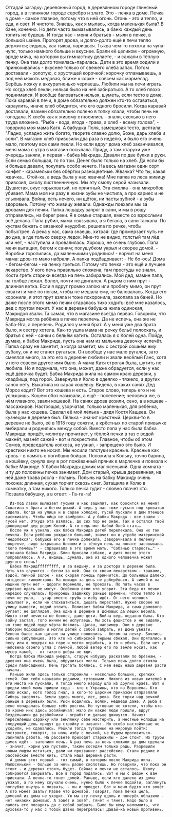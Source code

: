 Отгадай загадку: деревянный город, в деревянном городе глиняный город, а в глиняном городе серебро и злато. Это - печка в доме. Печка в доме - самое главное, потому что в ней огонь. Огонь - это и тепло, и еда, и свет. И чистота. Знаешь, как я мылась, когда маленькая была? В бане, конечно. Но дети часто вымазывались, а баню каждый день топить не будешь. И тогда нас - меня и братьев - мыли в печке, в большой шайке. Прогорят дрова, и долго-долго ещё в печи тепло держится; сидишь, как тыква, паришься. Тыква чем-то похожа на чупа-чупс, только намного больше и вкуснее. Брали её целиком - огромную, вроде мяча, на котором вы гимнастику делаете, - и сажали в тёплую печку. Она там долго томилась-парилась. Дети в это время ходили и принюхивались - вкуснее только от свежего хлеба запах. Потом доставали - золотую, с хрустящей корочкой; корочку отламываешь, а под ней мякоть медовая, ближе к корке - совсем как мармелад. Берёшь ложку и аккуратненько черпаешь.
      Любили мы на печи играть. Но когда хлеб пекли, нельзя было на неё забираться. А то хлеб плохо поднимался. И вообще баловаться нельзя, шуметь, если тесто в доме. Пока каравай в печи, в доме обязательно должен кто-то оставаться, караулить, иначе хлеб обидится, что его одного бросили. Когда каравай доставали, взамен обязательно полено в топку клали, чтобы печь не голодала. К хлебу как к живому относились - знали, сколько в него труда вложено. "Рыба - вода, ягода - трава, а хлеб - всему голова", - говорила моя мама Катя. А бабушка Поля, замешивая тесто, шептала: "Ладно, усладно жить богато, творите славно долю, Боже, дарь хлеба и соли".
      В магазин хлеб привозили два раза в неделю, и было его очень мало, поэтому все сами пекли. Но если вдруг дома хлеб заканчивался, меня мама с утра в магазин посылала. Приду, а там старухи уже очередь заняли, и первая - бабка Макрида. Давали по две булки в руки. Если семья большая, то по три. Денег было только на хлеб. Да если бы и больше давали, покупать особо нечего. На весь магазин один сорт конфет - карамельки без обёртки разноцветные. Жвачка? Что ты, какая жвачка… Стой-ка, а ведь была у нас жвачка! Мне папка из леса живицу привозил, смолу лиственничную. Мы эту смолу серой называли. Душистая, вкус горьковатый, но приятный. Эта смолка - она микробов убивает. Мама моя ни разу в жизни зубы не чистила, а про кариес и не слыхивала. Война, есть нечего, ни щёток, ни пасты зубной - а зубы здоровые. Потому что живицу жевали.
      Однажды поехали мы за дровами для печки. Папка лошадку запряг в сани, и мы в рощу отправились, на берег реки. Я в семье старшая, вместе со взрослыми всё делала. Папа рубил, мама связывала, а я бегала, в сани таскала. По кустам бежать с вязанкой неудобно, решила по речке, чтобы побыстрее. А река у нас, сама знаешь, хитрая: где промерзает чуть не до дна, а где только сверху ледок. Мне-то не видно, толстый там лёд или нет, - наступила и провалилась. Хорошо, не очень глубоко. Папа меня вытащил, бегом к саням; полушубком укрыл и скорее домой. 
      - Воробьи торопились, да маленькими уродились! - ворчит на меня мама: дров-то мало набрали.
      А папка подбадривает:
      - Не бо-ось!
      Дома - бегом-бегом - на печку греться. Потому что печка - это ещё и лучшее лекарство. У кого печь правильно сложена, там простуды не знали. Кости греть старики всегда на печь забирались. Мой дед, мамин папа, на голбце лежал. Болел, почти не двигался. А рядом с ним прут - длинная ветка. Если я вдруг громко запою или пробегу мимо, он прут схватит и мне по ногам, чтобы не мешала ему, не баловалась. Когда его хоронили, я этот прут взяла и тоже похоронила, закопала за баней. Но даже после этого мимо печки старалась тихо ходить: всё мне казалось, дед с прутом лежит.
      У нас в деревне бабушка жила одинокая, Макридой звали. Та самая, что в магазине всегда первая. Говорили, что Макрида могла ребёнка в печке перепечь. Да не испечь, она же не Баба-Яга, а перепечь. 
      Родился у меня брат. А у меня уже два брата было, я сестру хотела. Как-то ушла мама на речку бельё полоскать, и братья с ней - санки с бельём катить. Осталась я с Колей одна. Пойду, думаю, к бабке Макриде, пусть она нам из мальчика девочку испечёт. Папка сразу не заметит, а когда заметит, мы с сестрой сошьём ему рубаху, он и не станет ругаться. Он вообще у нас мало ругался, зато смеялся много, за это его в деревне любили и звали весёлый Ганс, хотя у него совсем другое имя было. А мама Катя строгая была, шутить не любила. Но я подумала, что она, может, даже обрадуется, если у нас ещё девочка будет.
      Бабка Макрида жила на самом краю деревни, у кладбища, под горой. Завернула я Колю в одеялко - тяжело, а других санок нету. Выкатила из сарая кошёвку. Видела, в каких санях Дед Мороз ездит? Вот это кошева и есть. Старое слово, теперь его и не услышишь. Кошем обоз называли, а ещё - поселение; человека же, в нём главного, звали кошевой. На санях дрова возили, сено, а в кошеве - пассажиров. Настоящая, узорчатая, только маленькая, для ребёнка, была у нас кошева. Сделал её мой лёлька - дядя Костя Кащеев. Он кузнецом в деревне был. Лёлька - значит крёстный. Церкви-то в деревне не было, её в 1918 году сожгли, а крёстных по старой привычке выбирали и роднились между собой. Вместо попа у нас была бабка Макрида: придёт, молитву прочитает, у тёплой печки в таз с водой макнёт, мазнёт сажей - вот и покрестили. Главное, чтобы об этом Сомов, председатель колхоза, не узнал, - запрещено это было. И крестики никто не носил. Мы носили галстуки красные. Красные как кровь - в память о погибших бойцах.
      Положила я Кольку, точно барина, в кошёвку, сунула ему в рот пожёванный пряник в марлечке и повезла к бабке Макриде.
      У бабки Макриды домик малюсенький. Одна комната - и ту до половины печка занимает. Дом старый, крыша деревянная, на ней даже трава росла - полынь. Полынь на бабку Макриду очень похожа: длинная, сухая торчит сквозь снег.
      Затащила я Колю в комнатку, а там никого. Только печка гудит - словно плачет кто. Позвала бабушку, а в ответ:
      - Га-га-га!


      Из-под лавки вылезает гусыня и как зашипит, как бросится на меня! Схватила я брата и бегом домой. А ведь у нас тоже гусыня под кроватью сидела. Когда на улице и в сарае холодно, гусей пускали в дом птенцов высиживать. Чтобы яйца не замёрзли. А у бабки Макриды - все знали - гусей нет. Откуда эта взялась, до сих пор не знаю. Так и остался твой двоюродный дед дедом Колей. А то ведь мог бабой Олей стать…
      После уж я узнала, как бабка Макрида детей перепекала. Она их так лечила. Если ребёнок рождался больной, значит он в утробе материнской "недопёкся"; бабушка его в печке допекала. Заворачивала в пелёнку покрепче, лицо закрывала блином и в тёплую печь на лопате засовывала. "Кого печёшь?" - спрашивала в это время мать. "Собачью старость…" - отвечала бабка Макрида. Блин бросали собаке, и дитя после этого поправлялось. А я, видишь, думала, она из одного человечка может другого спечь!
      Бабка Макридfffffffff, и за ведьму, и за доктора в деревне была. Чуть что случится - бегом за ней. Она со своим лекарством - травами, водой, печной золою - как скорая помощь примчится. До больницы далеко, пятьдесят километров. На лошади за день не доберёшься. А зимой и на машине пути нет - дороги перемело, не проехать. По пять часов в деревне ждать не могут. Особенно если кто угорит. Эта беда от печки нередко случалась. Прикроешь задвижку раньше времени, чтобы тепло из печи не ушло, - угар вместо трубы в избу идёт. От него человек засыпает и, если не спохватиться, дышать перестаёт. Нужно скорее на улицу вынести, водой отлить. Поливает бабка Макрида, а сама домового ругает: не доглядел. Она одна в деревне в домовых да леших верила. Никто этой нечисти не боялся, даже дети. Война ведь недавно была. Кто войну застал, того ничем не испугаешь. Мы хоть фашистов и не видели, но тоже людей пуще чёрта боялись. Цыган, например. Они к деревне табором подходили и могли детей с собой забрать, из дома увезти. Велено было: как цыгане на улице появились - бегом на печку. Боялись сильно сибулонцев. Это кто из сибирской тюрьмы сбежал. Они прятались в лесу или в пещерах на горе и могли ограбить, а то и убить. Если нет у человека своего угла с печкой, любой ветер его по земле носит, как мусор какой, - от такого добра не жди.
      Когда бабка Макрида умерла, старую избушку раскатали по брёвнам, - древняя она очень была, обрушиться могла. Только печь долго стояла среди палисадника. Печь трогать боялись. С неё ведь наша деревня расти начала. 
      Раньше жили здесь только старожилы - несколько больших, крепких семей. Они себя называли родчими, тутошными. Никого из новых жителей в эти места не пускали. А тогда много народу шло из других краёв. Вот и предки моей мамы пришли сюда - кто с Украины, кто из Воронежа. Кто волю искал, кого голод гнал, а кого-то царским приказом отправляли Сибирь заселять. Земли здесь много, лес, река. Все горки над речкой раньше в деревьях были. Рыси водились, волки, медведи даже. А рыба в реке попадалась больше тебя ростом. Но тутошные не хотели, чтобы кто-то кроме них здесь хозяйничал: мало ли какие люди пришли, вдруг бездельники да разбойники - ограбят и дальше двинутся. Начнут переселенцы сарайку или землянку себе мастерить, а местные молодцы на следующий день придут да стройку и завалят. Но особо настойчивые не уходили, не сдавались. Решили тогда тутошные на мировую пойти: построите, говорят, за ночь избу с печкой, не будем противиться. Закипела работа. На рассвете приходят старожилы - дом стоит. Из трубы дымок идёт - затопили печь. А раз печь за ночь сложили да дом сделали - значит, корни уже пустили, таким соседям только рады. Разрешили новым людям остаться, дали им прозвание: рассейские. Стали родчие и рассейские вместе жить, стала наша деревня расти. 
      А домик этот первый - тот самый, в котором после Макрида жила. Малюсенький - больше за ночь разве сколотишь. Но говорили, что пока он стоит - и деревня стоять будет. Сейчас и печки не осталось. Школу собираются закрывать. Все в город подались. Вот и мы с дедом к вам приехали. А печка-то тянет домой. Раньше, если кто далеко из дома уезжал, а по нему скучали очень, нужно было к печке подойти, заглянуть поглубже внутрь и позвать, - он и приедет. Вот и меня будто кто зовёт. А кто может звать? Разве что домовой. Говорят, пока печка цела, домовой из дома не уходит. Уж мы эту печку вдоль и поперёк облазили - нет никаких домовых. А зовёт и зовёт, тянет и тянет. Надо было в лапоть его посадить да с собой забрать. Было бы кому напомнить, что духовка-то у нас с тобой давно перегрелась! Давай-ка новый противень.
